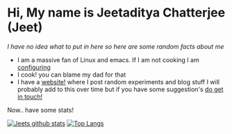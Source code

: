# Hi, My name is Jeetaditya Chatterjee (Jeet)

_I have no idea what to put in here so here are some random facts about me_

- I am a massive fan of Linux and emacs. If I am not cooking I am
  [configuring](https://github.com/jeetelongname/dotfiles)
- I cook! you can blame my dad for that
- I have a [website!](https://jeetelongname.github.io) where I post random experiments and blog stuff I will probably add to this over time but if you have some suggestion's [do get in touch!](mailto:jeetelongname@gmail.com)

Now.. have some stats!

[![Jeets github stats](https://github-readme-stats.vercel.app/api?username=jeetelongname&show_icons=true&hide_border=true&theme=dark)](https://github.com/anuraghazra/github-readme-stats)
[![Top Langs](https://github-readme-stats.vercel.app/api/top-langs/?username=jeetelongname&layout=compact&hide_border=true&theme=dark)](https://www.youtube.com/watch?v=l_xDjgTDmiY)

